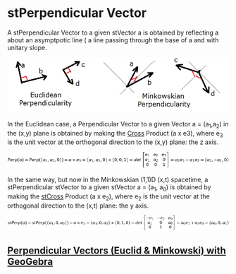 # stPerpendicular Vector

A stPerpendicular Vector to a given stVector a is obtained by reflecting a about an asymptpotic line ( a line passing through the base of a and with unitary slope.

![stPerpencicular](https://github.com/probaxeoxebra/probaMinkoski/blob/master/Interese/Images/PerpendVectors_Eucl_Mink.png "Euclidean vs. Minkowskian Perpendicularity")

In the Euclidean case, a Perpendicular Vector to a given Vector a = (a<sub>1</sub>,a<sub>2</sub>) in the (x,y) plane is obtained by making the [Cross](https://github.com/probaxeoxebra/probaMinkoski/blob/master/Explicacions/CrossProduct.md) Product (a x e3), where e<sub>3</sub> is the unit vector at the orthogonal direction to the (x,y) plane: the z axis.

![EuclideanPerpendicular](https://github.com/probaxeoxebra/probaMinkoski/blob/master/Interese/Images/PerpendicularVector.jpg "Algebraic formulation for the Perependicular to a given Vector")

In the same way, but now in the Minkowskian (1,1)D (x,t) spacetime, a stPerpendicular stVector to a given stVector a = (a<sub>1</sub>, a<sub>0</sub>) is obtained by making the [stCross](https://github.com/probaxeoxebra/probaMinkoski/blob/master/Explicacions/CrossProduct.md) Product (a x e<sub>2</sub>), where e<sub>2</sub> is the unit vector at the orthogonal direction to the (x,t) plane: the y axis.

![MinkowskianPerpendicular](https://github.com/probaxeoxebra/probaMinkoski/blob/master/Interese/Images/stPerpendicularVector.jpg "Algebraic formulation for the stPerependicular to a given Vector")

## [Perpendicular Vectors (Euclid & Minkowski) with GeoGebra](https://ggbm.at/WJaDPw8D)
